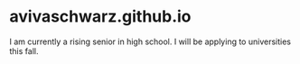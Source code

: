 # avivaschwarz.github.io
I am currently a rising senior in high school. I will be applying to universities this fall. 
